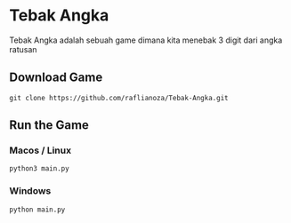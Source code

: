 # Tebak Angka
<p>Tebak Angka adalah sebuah game dimana kita menebak 3 digit dari angka ratusan</p>

<h2>Download Game</h2>
<code>git clone https://github.com/raflianoza/Tebak-Angka.git</code>

<br>

<h2>Run the Game</h2>

<h3>Macos / Linux</h3>
<code>python3 main.py</code>

<h3>Windows</h3>
<code>python main.py</code>

